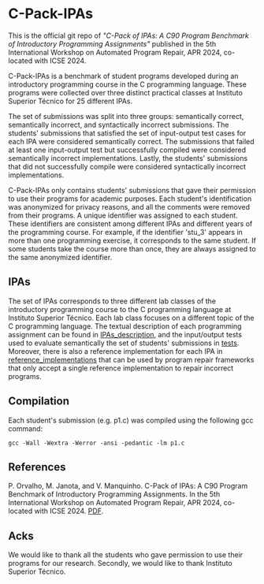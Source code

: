 # C-Pack-IPAs

This is the official git repo of _"C-Pack of IPAs: A C90 Program Benchmark of Introductory Programming Assignments"_ published in the 5th International Workshop on Automated Program Repair, APR 2024, co-located with ICSE 2024. 

C-Pack-IPAs is a benchmark of student programs developed during an introductory programming course in the C programming language. These programs were collected over three distinct practical classes at Instituto Superior Técnico for 25 different IPAs.

The set of submissions was split into three groups: semantically correct, semantically incorrect, and syntactically incorrect submissions.
The students' submissions that satisfied the set of input-output test cases for each IPA were considered semantically correct. The submissions that failed at least one input-output test but successfully compiled were considered semantically incorrect implementations. Lastly, the students' submissions that did not successfully compile were considered syntactically incorrect implementations.

C-Pack-IPAs only contains students' submissions that gave their permission to use their programs for academic purposes. Each student's identification was anonymized for privacy reasons, and all the comments were removed from their programs. A unique identifier was assigned to each student. These identifiers are consistent among different IPAs and different years of the programming course. For example, if the identifier 'stu\_3' appears in more than one programming exercise, it corresponds to the same student. If some students take the course more than once, they are always assigned to the same anonymized identifier.

## IPAs

The set of IPAs corresponds to three different lab classes of the introductory programming course to the C programming language at Instituto Superior Técnico. Each lab class focuses on a different topic of the C programming language. 
The textual description of each programming assignment can be found in [IPAs_description](https://github.com/pmorvalho/C-Pack-IPAs/tree/main/IPAs_description), and the input/output tests used to evaluate semantically the set of students' submissions in [tests](https://github.com/pmorvalho/C-Pack-IPAs/tree/main/tests). Moreover, there is also a reference implementation for each IPA in [reference_implementations](https://github.com/pmorvalho/C-Pack-IPAs/tree/main/reference_implementations) that can be used by program repair frameworks that only accept a single reference implementation to repair incorrect programs.

## Compilation

Each student's submission (e.g. p1.c) was compiled using the following gcc command:
```
gcc -Wall -Wextra -Werror -ansi -pedantic -lm p1.c
```


## References

P. Orvalho, M. Janota, and V. Manquinho. C-Pack of IPAs: A C90 Program Benchmark of Introductory Programming Assignments. In the 5th International Workshop on Automated Program Repair, APR 2024, co-located with ICSE 2024. [PDF](https://web.ist.utl.pt/ist181151/papers/apr24-paper.pdf).

## Acks

We would like to thank all the students who gave permission to use their programs for our research. Secondly, we would like to thank Instituto Superior Técnico.
